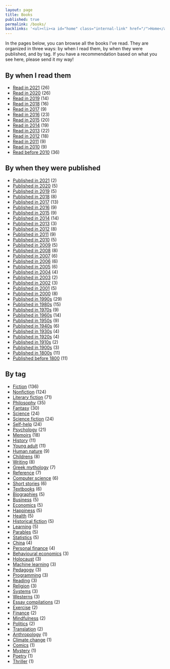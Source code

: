 ```yaml
---
layout: page
title: Books
published: true
permalink: /books/
backlinks: '<ul><li><a id="home" class="internal-link" href="/">Home</a></li></ul>'
---
```


In the pages below, you can browse all the books I’ve read. They are organized in three ways: by when I read them, by when they were published, and by tag. If you have a recommendation based on what you see here, please send it my way!

## By when I read them

* <a id="books-read-in-2021" class="internal-link" href="/books-read-in-2021/">Read in 2021</a> (26)
* <a id="books-read-in-2020" class="internal-link" href="/books-read-in-2020/">Read in 2020</a> (26)
* <a id="books-read-in-2019" class="internal-link" href="/books-read-in-2019/">Read in 2019</a> (14)
* <a id="books-read-in-2018" class="internal-link" href="/books-read-in-2018/">Read in 2018</a> (16)
* <a id="books-read-in-2017" class="internal-link" href="/books-read-in-2017/">Read in 2017</a> (9)
* <a id="books-read-in-2016" class="internal-link" href="/books-read-in-2016/">Read in 2016</a> (23)
* <a id="books-read-in-2015" class="internal-link" href="/books-read-in-2015/">Read in 2015</a> (20)
* <a id="books-read-in-2014" class="internal-link" href="/books-read-in-2014/">Read in 2014</a> (19)
* <a id="books-read-in-2013" class="internal-link" href="/books-read-in-2013/">Read in 2013</a> (22)
* <a id="books-read-in-2012" class="internal-link" href="/books-read-in-2012/">Read in 2012</a> (18)
* <a id="books-read-in-2011" class="internal-link" href="/books-read-in-2011/">Read in 2011</a> (9)
* <a id="books-read-in-2010" class="internal-link" href="/books-read-in-2010/">Read in 2010</a> (9)
* <a id="books-read-before-2010" class="internal-link" href="/books-read-before-2010/">Read before 2010</a> (36)


## By when they were published

* <a id="books-published-in-2021" class="internal-link" href="/books-published-in-2021/">Published in 2021</a> (2)
* <a id="books-published-in-2020" class="internal-link" href="/books-published-in-2020/">Published in 2020</a> (5)
* <a id="books-published-in-2019" class="internal-link" href="/books-published-in-2019/">Published in 2019</a> (5)
* <a id="books-published-in-2018" class="internal-link" href="/books-published-in-2018/">Published in 2018</a> (8)
* <a id="books-published-in-2017" class="internal-link" href="/books-published-in-2017/">Published in 2017</a> (13)
* <a id="books-published-in-2016" class="internal-link" href="/books-published-in-2016/">Published in 2016</a> (9)
* <a id="books-published-in-2015" class="internal-link" href="/books-published-in-2015/">Published in 2015</a> (9)
* <a id="books-published-in-2014" class="internal-link" href="/books-published-in-2014/">Published in 2014</a> (14)
* <a id="books-published-in-2013" class="internal-link" href="/books-published-in-2013/">Published in 2013</a> (3)
* <a id="books-published-in-2012" class="internal-link" href="/books-published-in-2012/">Published in 2012</a> (8)
* <a id="books-published-in-2011" class="internal-link" href="/books-published-in-2011/">Published in 2011</a> (9)
* <a id="books-published-in-2010" class="internal-link" href="/books-published-in-2010/">Published in 2010</a> (5)
* <a id="books-published-in-2009" class="internal-link" href="/books-published-in-2009/">Published in 2009</a> (5)
* <a id="books-published-in-2008" class="internal-link" href="/books-published-in-2008/">Published in 2008</a> (8)
* <a id="books-published-in-2007" class="internal-link" href="/books-published-in-2007/">Published in 2007</a> (6)
* <a id="books-published-in-2006" class="internal-link" href="/books-published-in-2006/">Published in 2006</a> (6)
* <a id="books-published-in-2005" class="internal-link" href="/books-published-in-2005/">Published in 2005</a> (6)
* <a id="books-published-in-2004" class="internal-link" href="/books-published-in-2004/">Published in 2004</a> (4)
* <a id="books-published-in-2003" class="internal-link" href="/books-published-in-2003/">Published in 2003</a> (2)
* <a id="books-published-in-2002" class="internal-link" href="/books-published-in-2002/">Published in 2002</a> (3)
* <a id="books-published-in-2001" class="internal-link" href="/books-published-in-2001/">Published in 2001</a> (5)
* <a id="books-published-in-2000" class="internal-link" href="/books-published-in-2000/">Published in 2000</a> (8)
* <a id="books-published-in-1990s" class="internal-link" href="/books-published-in-1990s/">Published in 1990s</a> (29)
* <a id="books-published-in-1980s" class="internal-link" href="/books-published-in-1980s/">Published in 1980s</a> (15)
* <a id="books-published-in-1970s" class="internal-link" href="/books-published-in-1970s/">Published in 1970s</a> (9)
* <a id="books-published-in-1960s" class="internal-link" href="/books-published-in-1960s/">Published in 1960s</a> (14)
* <a id="books-published-in-1950s" class="internal-link" href="/books-published-in-1950s/">Published in 1950s</a> (9)
* <a id="books-published-in-1940s" class="internal-link" href="/books-published-in-1940s/">Published in 1940s</a> (6)
* <a id="books-published-in-1930s" class="internal-link" href="/books-published-in-1930s/">Published in 1930s</a> (4)
* <a id="books-published-in-1920s" class="internal-link" href="/books-published-in-1920s/">Published in 1920s</a> (4)
* <a id="books-published-in-1910s" class="internal-link" href="/books-published-in-1910s/">Published in 1910s</a> (2)
* <a id="books-published-in-1900s" class="internal-link" href="/books-published-in-1900s/">Published in 1900s</a> (3)
* <a id="books-published-in-1800s" class="internal-link" href="/books-published-in-1800s/">Published in 1800s</a> (11)
* <a id="books-published-before-1800" class="internal-link" href="/books-published-before-1800/">Published before 1800</a> (11)


## By tag

* <a id="books-tag-fiction" class="internal-link" href="/books-tag-fiction/">Fiction</a> (136)
* <a id="books-tag-nonfiction" class="internal-link" href="/books-tag-nonfiction/">Nonfiction</a> (124)
* <a id="books-tag-literary-fiction" class="internal-link" href="/books-tag-literary-fiction/">Literary fiction</a> (71)
* <a id="books-tag-philosophy" class="internal-link" href="/books-tag-philosophy/">Philosophy</a> (35)
* <a id="books-tag-fantasy" class="internal-link" href="/books-tag-fantasy/">Fantasy</a> (30)
* <a id="books-tag-science" class="internal-link" href="/books-tag-science/">Science</a> (24)
* <a id="books-tag-science-fiction" class="internal-link" href="/books-tag-science-fiction/">Science fiction</a> (24)
* <a id="books-tag-self-help" class="internal-link" href="/books-tag-self-help/">Self-help</a> (24)
* <a id="books-tag-psychology" class="internal-link" href="/books-tag-psychology/">Psychology</a> (21)
* <a id="books-tag-memoirs" class="internal-link" href="/books-tag-memoirs/">Memoirs</a> (18)
* <a id="books-tag-history" class="internal-link" href="/books-tag-history/">History</a> (11)
* <a id="books-tag-young-adult" class="internal-link" href="/books-tag-young-adult/">Young adult</a> (11)
* <a id="books-tag-human-nature" class="internal-link" href="/books-tag-human-nature/">Human nature</a> (9)
* <a id="books-tag-childrens" class="internal-link" href="/books-tag-childrens/">Childrens</a> (8)
* <a id="books-tag-writing" class="internal-link" href="/books-tag-writing/">Writing</a> (8)
* <a id="books-tag-greek-mythology" class="internal-link" href="/books-tag-greek-mythology/">Greek mythology</a> (7)
* <a id="books-tag-reference" class="internal-link" href="/books-tag-reference/">Reference</a> (7)
* <a id="books-tag-computer-science" class="internal-link" href="/books-tag-computer-science/">Computer science</a> (6)
* <a id="books-tag-short-stories" class="internal-link" href="/books-tag-short-stories/">Short stories</a> (6)
* <a id="books-tag-textbooks" class="internal-link" href="/books-tag-textbooks/">Textbooks</a> (6)
* <a id="books-tag-biographies" class="internal-link" href="/books-tag-biographies/">Biographies</a> (5)
* <a id="books-tag-business" class="internal-link" href="/books-tag-business/">Business</a> (5)
* <a id="books-tag-economics" class="internal-link" href="/books-tag-economics/">Economics</a> (5)
* <a id="books-tag-happiness" class="internal-link" href="/books-tag-happiness/">Happiness</a> (5)
* <a id="books-tag-health" class="internal-link" href="/books-tag-health/">Health</a> (5)
* <a id="books-tag-historical-fiction" class="internal-link" href="/books-tag-historical-fiction/">Historical fiction</a> (5)
* <a id="books-tag-learning" class="internal-link" href="/books-tag-learning/">Learning</a> (5)
* <a id="books-tag-parables" class="internal-link" href="/books-tag-parables/">Parables</a> (5)
* <a id="books-tag-statistics" class="internal-link" href="/books-tag-statistics/">Statistics</a> (5)
* <a id="books-tag-china" class="internal-link" href="/books-tag-china/">China</a> (4)
* <a id="books-tag-personal-finance" class="internal-link" href="/books-tag-personal-finance/">Personal finance</a> (4)
* <a id="books-tag-behavioural-economics" class="internal-link" href="/books-tag-behavioural-economics/">Behavioural economics</a> (3)
* <a id="books-tag-holocaust" class="internal-link" href="/books-tag-holocaust/">Holocaust</a> (3)
* <a id="books-tag-machine-learning" class="internal-link" href="/books-tag-machine-learning/">Machine learning</a> (3)
* <a id="books-tag-pedagogy" class="internal-link" href="/books-tag-pedagogy/">Pedagogy</a> (3)
* <a id="books-tag-programming" class="internal-link" href="/books-tag-programming/">Programming</a> (3)
* <a id="books-tag-reading" class="internal-link" href="/books-tag-reading/">Reading</a> (3)
* <a id="books-tag-religion" class="internal-link" href="/books-tag-religion/">Religion</a> (3)
* <a id="books-tag-systems" class="internal-link" href="/books-tag-systems/">Systems</a> (3)
* <a id="books-tag-westerns" class="internal-link" href="/books-tag-westerns/">Westerns</a> (3)
* <a id="books-tag-essay-compilations" class="internal-link" href="/books-tag-essay-compilations/">Essay compilations</a> (2)
* <a id="books-tag-exercise" class="internal-link" href="/books-tag-exercise/">Exercise</a> (2)
* <a id="books-tag-finance" class="internal-link" href="/books-tag-finance/">Finance</a> (2)
* <a id="books-tag-mindfulness" class="internal-link" href="/books-tag-mindfulness/">Mindfulness</a> (2)
* <a id="books-tag-politics" class="internal-link" href="/books-tag-politics/">Politics</a> (2)
* <a id="books-tag-translation" class="internal-link" href="/books-tag-translation/">Translation</a> (2)
* <a id="books-tag-anthropology" class="internal-link" href="/books-tag-anthropology/">Anthropology</a> (1)
* <a id="books-tag-climate-change" class="internal-link" href="/books-tag-climate-change/">Climate change</a> (1)
* <a id="books-tag-comics" class="internal-link" href="/books-tag-comics/">Comics</a> (1)
* <a id="books-tag-mystery" class="internal-link" href="/books-tag-mystery/">Mystery</a> (1)
* <a id="books-tag-poetry" class="internal-link" href="/books-tag-poetry/">Poetry</a> (1)
* <a id="books-tag-thriller" class="internal-link" href="/books-tag-thriller/">Thriller</a> (1)


